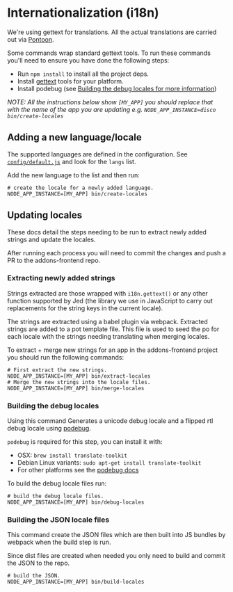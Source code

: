 # Internationalization (i18n)

We're using gettext for translations. All the actual translations are
carried out via [Pontoon](https://pontoon.mozilla.org/).

Some commands wrap standard gettext tools. To run these commands you'll need
to ensure you have done the following steps:

* Run `npm install` to install all the project deps.
* Install [gettext](https://www.gnu.org/software/gettext/) tools for your
platform.
* Install podebug (see [Building the debug locales for more information](#build-the-debug-locales))

*NOTE: All the instructions below show `[MY_APP]` you should replace that with the
name of the app you are updating e.g. `NODE_APP_INSTANCE=disco bin/create-locales`*

## Adding a new language/locale

The supported languages are defined in the configuration. See
[`config/default.js`](https://bit.ly/1XScjwq) and look for the `langs` list.

Add the new language to the list and then run:

```
# create the locale for a newly added language.
NODE_APP_INSTANCE=[MY_APP] bin/create-locales
```

## Updating locales

These docs detail the steps needing to be run to extract newly added strings
and update the locales.

After running each process you will need to commit the changes and push a PR
to the addons-frontend repo.

### Extracting newly added strings

Strings extracted are those wrapped with `i18n.gettext()` or any other
function supported by Jed (the library we use in JavaScript to carry out
replacements for the string keys in the current locale).

The strings are extracted using a babel plugin via webpack. Extracted strings
are added to a pot template file. This file is used to seed the po for each
locale with the strings needing translating when merging locales.

To extract + merge new strings for an app in the addons-frontend project
you should run the following commands:

```
# First extract the new strings.
NODE_APP_INSTANCE=[MY_APP] bin/extract-locales
# Merge the new strings into the locale files.
NODE_APP_INSTANCE=[MY_APP] bin/merge-locales
```

### Building the debug locales

Using this command Generates a unicode debug locale and a flipped rtl debug
locale using [podebug](https://bit.ly/1r3yFy5).

`podebug` is required for this step, you can install it with:

 * OSX: `brew install translate-toolkit`
 * Debian Linux variants: `sudo apt-get install translate-toolkit`
 * For other platforms see the [podebug docs](https://bit.ly/1r3yFy5)

To build the debug locale files run:

```
# build the debug locale files.
NODE_APP_INSTANCE=[MY_APP] bin/debug-locales
```

### Building the JSON locale files

This command create the JSON files which are then built into JS bundles by
webpack when the build step is run.

Since dist files are created when needed you only need to build and commit
the JSON to the repo.

```
# build the JSON.
NODE_APP_INSTANCE=[MY_APP] bin/build-locales
```
